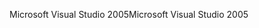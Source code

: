<span data-ttu-id="a90b2-101">Microsoft Visual Studio 2005</span><span class="sxs-lookup"><span data-stu-id="a90b2-101">Microsoft Visual Studio 2005</span></span>